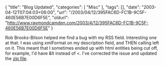 {
	"title": "Blog Updated",
	"categories": [
		"Misc"
	],
	"tags": [],
	"date": "2003-04-12T07:04:03+06:00",
	"url": "/2003/04/12/395FAC6D-FC1B-9C5F-460E56B7E00D6F5E",
	"oldurl": "http://www.raymondcamden.com/2003/4/12/395FAC6D-FC1B-9C5F-460E56B7E00D6F5E"
}

Rob Brooks-Bilson helped me find a bug with my RSS field. Interesting one at that. I was using xmlFormat on my description field, and THEN calling left on it. This meant that I sometimes ended up with html entities being cut off, for example, I'd have &lt instead of &lt;. I've corrected the issue and updated the <a href="http://www.camdenfamily.com/morpheus/blog/blog.zip">zip file</a>.